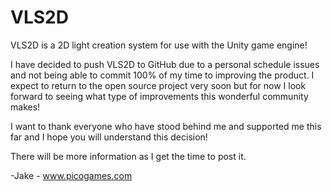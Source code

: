 # VLS2D
VLS2D is a 2D light creation system for use with the Unity game engine!

I have decided to push VLS2D to GitHub due to a personal schedule issues and not being able to commit 100% of my time to improving the product.
I expect to return to the open source project very soon but for now I look forward to seeing what type of improvements this wonderful community makes!

I want to thank everyone who have stood behind me and supported me this far and I hope you will understand this decision!

There will be more information as I get the time to post it.

-Jake - www.picogames.com
